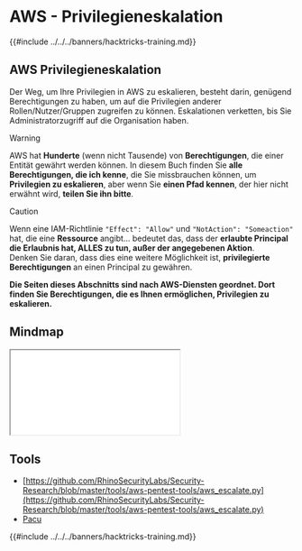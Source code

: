 # AWS - Privilegieneskalation

{{#include ../../../banners/hacktricks-training.md}}

## AWS Privilegieneskalation

Der Weg, um Ihre Privilegien in AWS zu eskalieren, besteht darin, genügend Berechtigungen zu haben, um auf die Privilegien anderer Rollen/Nutzer/Gruppen zugreifen zu können. Eskalationen verketten, bis Sie Administratorzugriff auf die Organisation haben.

> [!WARNING]
> AWS hat **Hunderte** (wenn nicht Tausende) von **Berechtigungen**, die einer Entität gewährt werden können. In diesem Buch finden Sie **alle Berechtigungen, die ich kenne**, die Sie missbrauchen können, um **Privilegien zu eskalieren**, aber wenn Sie **einen Pfad kennen**, der hier nicht erwähnt wird, **teilen Sie ihn bitte**.

> [!CAUTION]
> Wenn eine IAM-Richtlinie `"Effect": "Allow"` und `"NotAction": "Someaction"` hat, die eine **Ressource** angibt... bedeutet das, dass der **erlaubte Principal** **die Erlaubnis hat, ALLES zu tun, außer der angegebenen Aktion**.\
> Denken Sie daran, dass dies eine weitere Möglichkeit ist, **privilegierte Berechtigungen** an einen Principal zu gewähren.

**Die Seiten dieses Abschnitts sind nach AWS-Diensten geordnet. Dort finden Sie Berechtigungen, die es Ihnen ermöglichen, Privilegien zu eskalieren.**

## Mindmap

<iframe src="../../../pdfs/AWS_Services.pdf" title="AWS Services Mindmap"></iframe>

## Tools

- [https://github.com/RhinoSecurityLabs/Security-Research/blob/master/tools/aws-pentest-tools/aws_escalate.py](https://github.com/RhinoSecurityLabs/Security-Research/blob/master/tools/aws-pentest-tools/aws_escalate.py)
- [Pacu](https://github.com/RhinoSecurityLabs/pacu)

{{#include ../../../banners/hacktricks-training.md}}
